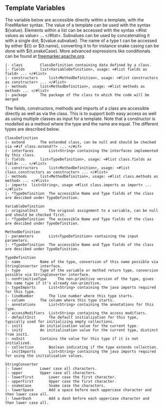 
## Template Variables

The variable below are accessible directly within a template, with the FreeMarker syntax. 
The value of a template can be used with the syntax ${value}. 
Elements within a list can be accessed with the syntax <#list values as value> ... </#list>. 
Subvalues can be used by concatenating it with a single dot; ${value.subvalue}. 
The name of a type t can be accessed by either ${t} or ${t.name}, converting it to for instance snake casing can be done with ${t.snakeCase}. 
More advanced expressions like conditionals can be found at [freemarker.apache.org](https://freemarker.apache.org/). 

```
|- class		ClassDefinition containing data defined by a class. 
|- fields		list<VariableDefinition>, usage: <#list fields as field> ... </#list>
|- constructors		list<MethodDefinition>, usage: <#list constructors as constructor> ... </#list>
|- methods		list<MethodDefinition>, usage: <#list methods as method> ... </#list>
|- package		The package of the class to which the code will be merged
```
The fields, constructors, methods and imports of a class are accessible directly as well as via the class. 
This is to support both easy access as well as using multiple classes as input for a template. 
Note that a constructor is modelled as a method where the type and the name are equal. 
The different types are described below. 

```
ClassDefinition
|- extend		The extended class, can be null and should be checked via <#if class.extend??> ... </#if>
|- interfaces		List<String> containing the interfaces implemented by this class. 
|- fields		list<TypeDefinition>, usage: <#list class.fields as field> ... </#list>
|- constructors		list<MethodDefinition>, usage: <#list class.constructors as constructor> ... </#list>
|- methods		list<MethodDefinition>, usage: <#list class.methods as method> ... </#list>
|- imports  list<String>, usage <#list class.imports as import> ... </#list>
|- *TypeDefinition	The accessible Name and Type fields of the class are descibed under TypeDefinition. 

VariableDefinition
|- originalInit		The original assignment to a variable, can be null and should be checked first. 
|- *TypeDefinition	The accessible Name and Type fields of the class are descibed under TypeDefinition. 

MethodDefinition
|- parameters		List<TypeDefinition> containing the input parameters. 
|- *TypeDefinition	The accessible Name and Type fields of the class are descibed under TypeDefinition. 

TypeDefinition
|- name			Name of the type, conversion of this name possible via StringConverter interface.
|- type 		Type of the variable or method return type, conversion possible via StringConverter interface.
|- nonPrimitiveType 	The non-primitive version of the type, gives the same type if it's already non-primitive. 
|- typeImports		List<String> containing the java imports required for this type. 
|- lineNumber		The line number where this type starts.
|- column		The column where this type starts.
|- annotations		List<String> containing the annotations for this type.
|- accessModifiers 	List<String> containing the access modifiers.
|- defaultInit		The default initialization for this type, typically used for initializing empty collections. 
|- init1		An initialisation value for the current type. 
|- init2		An initialisation value for the current type, distinct from init1. 
|- noInit		Contains the value for this type if it is not initialized. 
|- collection		Boolean indicating if the type extends collection. 
|- initImports		List<String> containing the java imports required for using the initialisation values. 

StringConverter
|- lower		Lower case all characters. 
|- upper		Upper case all characters. 
|- lowerFirst		Lower case the first character. 
|- upperFirst		Upper case the first character. 
|- snakeCase		Snake case the characters. 
|- lowerSpace		Add a space before each uppercase character and then lower case all. 
|- lowerDash		Add a dash before each uppercase character and then lower case all. 

```
